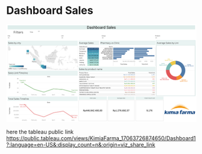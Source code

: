 # Dashboard Sales
![](https://github.com/AinulMr/KimiaFarma/blob/main/Dashboard%20Sales.png)

here the tableau public link https://public.tableau.com/views/KimiaFarma_17063726874650/Dashboard1?:language=en-US&:display_count=n&:origin=viz_share_link
